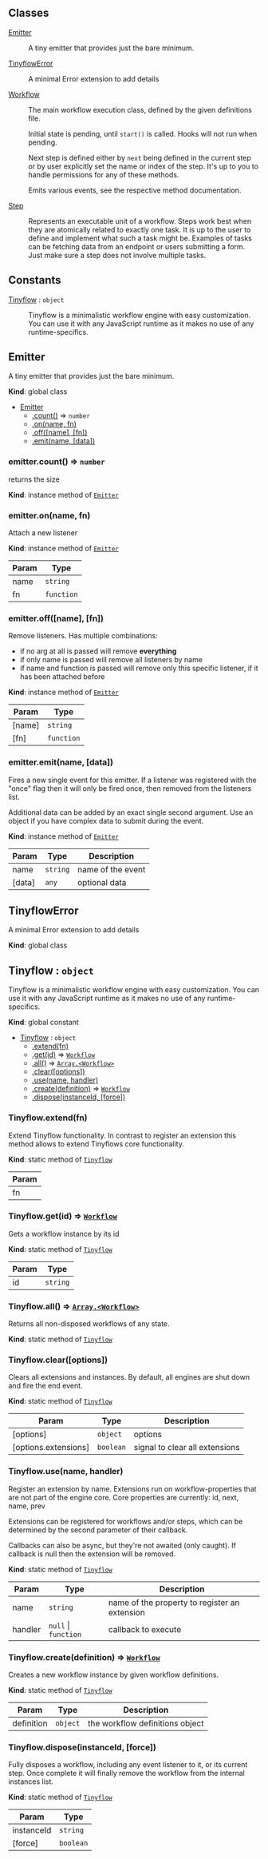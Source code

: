 ## Classes

<dl>
<dt><a href="#Emitter">Emitter</a></dt>
<dd><p>A tiny emitter that provides just the bare minimum.</p>
</dd>
<dt><a href="#TinyflowError">TinyflowError</a></dt>
<dd><p>A minimal Error extension to add
details</p>
</dd>
<dt><a href="#Workflow">Workflow</a></dt>
<dd><p>The main workflow execution class,
defined by the given definitions file.</p>
<p>Initial state is pending, until <code>start()</code> is called.
Hooks will not run when pending.</p>
<p>Next step is defined either by <code>next</code> being defined in the current step
or by user explicitly set the name or index of the step.
It&#39;s up to you to handle permissions for any of these methods.</p>
<p>Emits various events, see the respective method documentation.</p>
</dd>
<dt><a href="#Step">Step</a></dt>
<dd><p>Represents an executable unit of a workflow.
Steps work best when they are atomically related to exactly one
task. It is up to the user to define and implement what such
a task might be.
Examples of tasks can be fetching data from an endpoint or
users submitting a form.
Just make sure a step does not involve multiple tasks.</p>
</dd>
</dl>

## Constants

<dl>
<dt><a href="#Tinyflow">Tinyflow</a> : <code>object</code></dt>
<dd><p>Tinyflow is a minimalistic workflow engine with
easy customization.
You can use it with any JavaScript runtime as it
makes no use of any runtime-specifics.</p>
</dd>
</dl>

<a name="Emitter"></a>

## Emitter
A tiny emitter that provides just the bare minimum.

**Kind**: global class  

* [Emitter](#Emitter)
    * [.count()](#Emitter+count) ⇒ <code>number</code>
    * [.on(name, fn)](#Emitter+on)
    * [.off([name], [fn])](#Emitter+off)
    * [.emit(name, [data])](#Emitter+emit)

<a name="Emitter+count"></a>

### emitter.count() ⇒ <code>number</code>
returns the size

**Kind**: instance method of [<code>Emitter</code>](#Emitter)  
<a name="Emitter+on"></a>

### emitter.on(name, fn)
Attach a new listener

**Kind**: instance method of [<code>Emitter</code>](#Emitter)  

| Param | Type |
| --- | --- |
| name | <code>string</code> | 
| fn | <code>function</code> | 

<a name="Emitter+off"></a>

### emitter.off([name], [fn])
Remove listeners. Has multiple combinations:
- if no arg at all is passed will remove **everything**
- if only name is passed will remove all listeners by name
- if name and function is passed will remove only this specific
  listener, if it has been attached before

**Kind**: instance method of [<code>Emitter</code>](#Emitter)  

| Param | Type |
| --- | --- |
| [name] | <code>string</code> | 
| [fn] | <code>function</code> | 

<a name="Emitter+emit"></a>

### emitter.emit(name, [data])
Fires a new single event for this emitter.
If a listener was registered with the "once" flag
then it will only be fired once, then removed
from the listeners list.

Additional data can be added by an exact single second
argument. Use an object if you have complex data to
submit during the event.

**Kind**: instance method of [<code>Emitter</code>](#Emitter)  

| Param | Type | Description |
| --- | --- | --- |
| name | <code>string</code> | name of the event |
| [data] | <code>any</code> | optional data |

<a name="TinyflowError"></a>

## TinyflowError
A minimal Error extension to add
details

**Kind**: global class  
<a name="Tinyflow"></a>

## Tinyflow : <code>object</code>
Tinyflow is a minimalistic workflow engine with
easy customization.
You can use it with any JavaScript runtime as it
makes no use of any runtime-specifics.

**Kind**: global constant  

* [Tinyflow](#Tinyflow) : <code>object</code>
    * [.extend(fn)](#Tinyflow.extend)
    * [.get(id)](#Tinyflow.get) ⇒ [<code>Workflow</code>](#Workflow)
    * [.all()](#Tinyflow.all) ⇒ [<code>Array.&lt;Workflow&gt;</code>](#Workflow)
    * [.clear([options])](#Tinyflow.clear)
    * [.use(name, handler)](#Tinyflow.use)
    * [.create(definition)](#Tinyflow.create) ⇒ [<code>Workflow</code>](#Workflow)
    * [.dispose(instanceId, [force])](#Tinyflow.dispose)

<a name="Tinyflow.extend"></a>

### Tinyflow.extend(fn)
Extend Tinyflow functionality. In contrast to register an extension this
method allows to extend Tinyflows core functionality.

**Kind**: static method of [<code>Tinyflow</code>](#Tinyflow)  

| Param |
| --- |
| fn | 

<a name="Tinyflow.get"></a>

### Tinyflow.get(id) ⇒ [<code>Workflow</code>](#Workflow)
Gets a workflow instance by its id

**Kind**: static method of [<code>Tinyflow</code>](#Tinyflow)  

| Param | Type |
| --- | --- |
| id | <code>string</code> | 

<a name="Tinyflow.all"></a>

### Tinyflow.all() ⇒ [<code>Array.&lt;Workflow&gt;</code>](#Workflow)
Returns all non-disposed workflows of any state.

**Kind**: static method of [<code>Tinyflow</code>](#Tinyflow)  
<a name="Tinyflow.clear"></a>

### Tinyflow.clear([options])
Clears all extensions and instances. By default, all engines are shut down
and fire the end event.

**Kind**: static method of [<code>Tinyflow</code>](#Tinyflow)  

| Param | Type | Description |
| --- | --- | --- |
| [options] | <code>object</code> | options |
| [options.extensions] | <code>boolean</code> | signal to clear all extensions |

<a name="Tinyflow.use"></a>

### Tinyflow.use(name, handler)
Register an extension by name. Extensions run on workflow-properties that
are not part of the engine core.
Core properties are currently: id, next, name, prev

Extensions can be registered for workflows and/or steps, which can be determined by
the second parameter of their callback.

Callbacks can also be async, but they're not awaited (only caught).
If callback is null then the extension will be removed.

**Kind**: static method of [<code>Tinyflow</code>](#Tinyflow)  

| Param | Type | Description |
| --- | --- | --- |
| name | <code>string</code> | name of the property to register an extension |
| handler | <code>null</code> \| <code>function</code> | callback to execute |

<a name="Tinyflow.create"></a>

### Tinyflow.create(definition) ⇒ [<code>Workflow</code>](#Workflow)
Creates a new workflow instance by given workflow definitions.

**Kind**: static method of [<code>Tinyflow</code>](#Tinyflow)  

| Param | Type | Description |
| --- | --- | --- |
| definition | <code>object</code> | the workflow definitions object |

<a name="Tinyflow.dispose"></a>

### Tinyflow.dispose(instanceId, [force])
Fully disposes a workflow, including any event listener
to it, or its current step.
Once complete it will finally remove the workflow from
the internal instances list.

**Kind**: static method of [<code>Tinyflow</code>](#Tinyflow)  

| Param | Type |
| --- | --- |
| instanceId | <code>string</code> | 
| [force] | <code>boolean</code> | 

